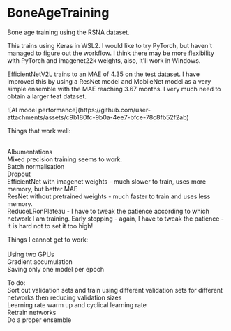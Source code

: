 # BoneAgeTraining
Bone age training using the RSNA dataset.
<p>This trains using Keras in WSL2. I would like to try PyTorch, but haven't managed to figure out the workflow. I think there may be more flexibility with PyTorch and imagenet22k weights, also, it'll work in Windows.

EfficientNetV2L trains to an MAE of 4.35 on the test dataset. I have improved this by using a ResNet model and MobileNet model as a very simple ensemble with the MAE reaching 3.67 months. I very much need to obtain a larger teat dataset.
</p>
![AI model performance](https://github.com/user-attachments/assets/c9b180fc-9b0a-4ee7-bfce-78c8fb52f2ab)

Things that work well:<br><br>

Albumentations<br>
Mixed precision training seems to work.<br>
Batch normalisation<br>
Dropout<br>
EfficientNet with imagenet weights - much slower to train, uses more memory, but better MAE<br>
ResNet without pretrained weights - much faster to train and uses less memory.<br>
ReduceLRonPlateau - I have to tweak the patience according to which network I am training.
Early stopping - again, I have to tweak the patience - it is hard not to set it too high!

Things I cannot get to work:<br><br>
Using two GPUs<br>
Gradient accumulation<br>
Saving only one model per epoch<br>
<p>
  To do:<br>
  Sort out validation sets and train using different validation sets for different networks then reducing validation sizes<br>
  Learning rate warm up and cyclical learning rate<br>
  Retrain networks<br>
  Do a proper ensemble<br>
</p>
